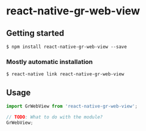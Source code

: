 # react-native-gr-web-view

## Getting started

`$ npm install react-native-gr-web-view --save`

### Mostly automatic installation

`$ react-native link react-native-gr-web-view`

## Usage
```javascript
import GrWebView from 'react-native-gr-web-view';

// TODO: What to do with the module?
GrWebView;
```
